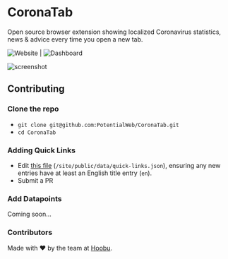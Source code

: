 CoronaTab
======

Open source browser extension showing localized Coronavirus statistics, news & advice every time you open a new tab.

![Website](https://coronatab.app) | ![Dashboard](https://coronatab.app/dashboard)

![screenshot](https://user-images.githubusercontent.com/2046935/76784350-63397580-67ab-11ea-8854-4bb20dbca3e9.jpg)

## Contributing

### Clone the repo

* `git clone git@github.com:PotentialWeb/CoronaTab.git`
* `cd CoronaTab`

### Adding Quick Links

* Edit [this file](https://github.com/PotentialWeb/CoronaTab/blob/master/site/public/data/quick-links.json) (`/site/public/data/quick-links.json`), ensuring any new entries have at least an English title entry (`en`).
* Submit a PR

### Add Datapoints

Coming soon...

### Contributors

Made with ♥ by the team at [Hoobu](https://hoobu.com).
